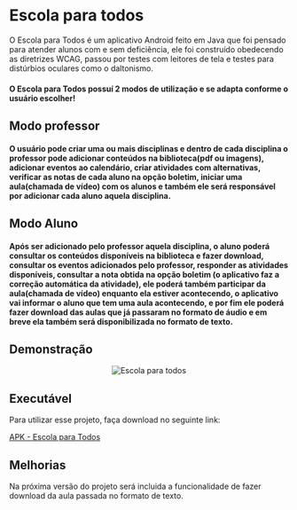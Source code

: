 
# Escola para todos

O Escola para Todos é um aplicativo Android feito em Java que foi pensado para atender alunos com e sem deficiência, ele foi construído obedecendo as diretrizes WCAG, passou por testes com leitores de tela e testes para distúrbios oculares como o daltonismo.

#### O Escola para Todos possuí 2 modos de utilização e se adapta conforme o usuário escolher!




## Modo professor

#### O usuário pode criar uma ou mais disciplinas e dentro de cada disciplina o professor pode adicionar conteúdos na biblioteca(pdf ou imagens), adicionar eventos ao calendário, criar atividades com alternativas, verificar as notas de cada aluno na opção boletim, iniciar uma aula(chamada de vídeo) com os alunos e também ele será responsável por adicionar cada aluno aquela disciplina.


## Modo Aluno

#### Após ser adicionado pelo professor aquela disciplina, o aluno poderá consultar os conteúdos disponíveis na biblioteca e fazer download, consultar os eventos adicionados pelo professor, responder as atividades disponíveis, consultar a nota obtida na opção boletim (o aplicativo faz a correção automática da atividade), ele poderá também participar da aula(chamada de vídeo) enquanto ela estiver acontecendo, o aplicativo vai informar o aluno que tem uma aula acontecendo, e por fim ele poderá fazer download das aulas que já passaram no formato de áudio e em breve ela também será disponibilizada no formato de texto.



## Demonstração
<p align="center">
<img src="app/src/main/assets/gif-EPT.gif" alt="Escola para todos" >
</p>


## Executável

Para utilizar esse projeto, faça download no seguinte link:

[APK - Escola para Todos](https://drive.google.com/file/d/1oy3MGol5V2M_KeJ6eTLKfJu4TmPZqzx_/view?usp=sharing)



## Melhorias

Na próxima versão do projeto será incluida a funcionalidade de fazer download da aula passada no formato de texto.

